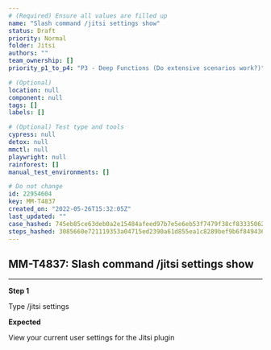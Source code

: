 ```yaml
---
# (Required) Ensure all values are filled up
name: "Slash command /jitsi settings show"
status: Draft
priority: Normal
folder: Jitsi
authors: ""
team_ownership: []
priority_p1_to_p4: "P3 - Deep Functions (Do extensive scenarios work?)"

# (Optional)
location: null
component: null
tags: []
labels: []

# (Optional) Test type and tools
cypress: null
detox: null
mmctl: null
playwright: null
rainforest: []
manual_test_environments: []

# Do not change
id: 22954604
key: MM-T4837
created_on: "2022-05-26T15:32:05Z"
last_updated: ""
case_hashed: 745eb85ce63deb0a2e15484afeed97b7e5e6eb53f7479f38cf83335062bce47c7c1a562898da95dd827e5892feed0038
steps_hashed: 3085660e721119353a04715ed2390a61d855ea1c8289bef9b6f8494366c10205f6dd3aa572dfeaba45ce4f301927b4ca
---
```


<!-- (Auto-generated) Based on frontmatter's "key" and "name" -->

## MM-T4837: Slash command /jitsi settings show

---

**Step 1**

Type /jitsi settings

**Expected**

View your current user settings for the Jitsi plugin
